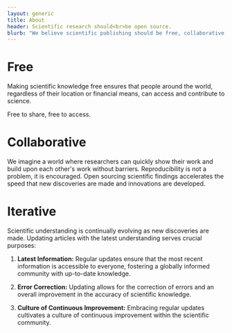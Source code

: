 ```yaml
---
layout: generic
title: About
header: Scientific research should<br>be open source.
blurb: "We believe scientific publishing should be free, collaborative and iterative---all things open source!"
---
```


# Free

Making scientific knowledge free ensures that people around the world, regardless of their location or financial means, can access and contribute to science.

Free to share, free to access.

# Collaborative

We imagine a world where researchers can quickly show their work and build upon each other's work without barriers. Reproducibility is not a problem, it is encouraged. Open sourcing scientific findings accelerates the speed that new discoveries are made and innovations are developed.

# Iterative

Scientific understanding is continually evolving as new discoveries are made. Updating articles with the latest understanding serves crucial purposes:

1. **Latest Information:** Regular updates ensure that the most recent information is accessible to everyone, fostering a globally informed community with up-to-date knowledge.

1. **Error Correction:** Updating allows for the correction of errors and an overall improvement in the accuracy of scientific knowledge.

1. **Culture of Continuous Improvement:** Embracing regular updates cultivates a culture of continuous improvement within the scientific community.
